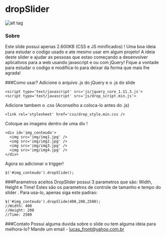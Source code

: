 # dropSlider
![alt tag](https://lucasfront.files.wordpress.com/2015/06/slide-show.jpg)
### Sobre
Este slide possui apenas 2.600KB (CSS e JS minificados) !
Uma boa ideia para estudar o codigo usado e ate mesmo usar em algum projeto!
A ideia deste slider e ajudar as pessoas que estao começando a desenvolver aplicativos para a web usando javascript e ou com jQuery!
Fique a vontade para estudar o codigo e modifica-lo para deixar da forma que mais lhe agrada! 

###Como usar? 
Adicione o arquivo .js do jQuery e o .js do slide 
```
<script type='text/javascript' src='js/jquery_core_1.11.3.js'>
<script type='text/javascript' src='js/drop_script.min.js'> 
```

Adicione tambem o .css (Aconselho a coloca-lo antes do .js)
```
<link rel='stylesheet' href='css/drop_style.min.css /> 
```

Coloque as imagens dentro de uma div ! 
```
<div id='img_conteudo'>
  <img src='img/img1.jpg' />
  <img src='img/img2.jpg' />
  <img src='img/img3.jpg' />
  <img src='img/img4.jpg' />
</div> 
```

Agora so adicionar o trigger! 
```
$('#img_conteudo').dropSlide(); 
```

###Parametros aceitos 
DropSlider possui 3 parametros que são: Width, Height e Time!
Estes são os parametros de controle de tamanho e tempo do slider .
Para usa-lo, apenas siga este padrao: 
```
$('#img_conteudo').dropSlide(400,200,2500);
//Width: 400
//Height: 200 
//Time: 2500
```

###Contato 
Possui alguma duvida sobre o slide ou tem alguma ideia para melhora-lo?
Mande um email - lucas_front@yahoo.com.br 
